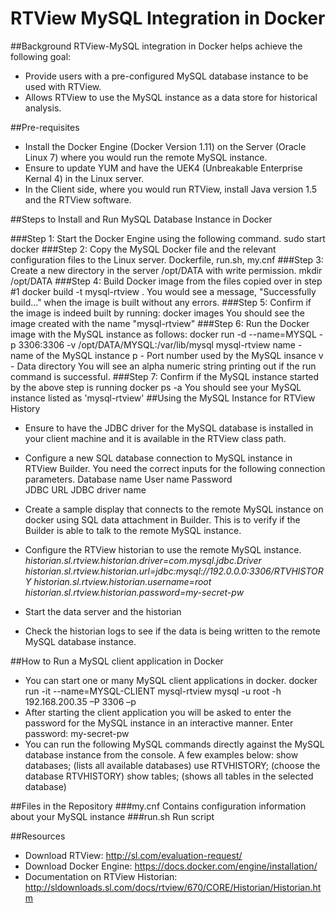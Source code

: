 # RTView MySQL Integration in Docker

##Background
RTView-MySQL integration in Docker helps achieve the following goal: 
* Provide users with a pre-configured MySQL database instance to be used with RTView. 
* Allows RTView to use the MySQL instance as a data store for historical analysis. 

##Pre-requisites
* Install the Docker Engine (Docker Version 1.11) on the Server (Oracle Linux 7) where you would run the remote MySQL instance. 
* Ensure to update YUM and have the UEK4 (Unbreakable Enterprise Kernal 4) in the Linux server. 
* In the Client side, where you would run RTView, install Java version 1.5 and the RTView software. 

##Steps to Install and Run MySQL Database Instance in Docker

###Step 1: Start the Docker Engine using the following command. 
	sudo start docker
###Step 2: Copy the MySQL Docker file and the relevant configuration files to the Linux server.
	Dockerfile, run.sh, my.cnf
###Step 3: Create a new directory in the server /opt/DATA with write permission. 
	mkdir /opt/DATA
###Step 4: Build Docker image from the files copied over in step #1
  	docker build -t mysql-rtview .
	You would see a message, "Successfully build..." when the image is built without any errors. 
###Step 5: Confirm if the image is indeed built by running: 
	docker images
	You should see the image created with the name "mysql-rtview"
###Step 6: Run the Docker image with the MySQL instance as follows:
	docker run -d --name=MYSQL -p 3306:3306 -v /opt/DATA/MYSQL:/var/lib/mysql  mysql-rtview
	name - name of the MySQL instance
	p - Port number used by the MySQL insance
	v - Data directory
	You will see an alpha numeric string printing out if the run command is successful. 
###Step 7: Confirm if the MySQL instance started by the above step is running
	docker ps -a
	You should see your MySQL instance listed as 'mysql-rtview'
##Using the MySQL Instance for RTView History
* Ensure to have the JDBC driver for the MySQL database is installed in your client machine and it is available in the RTView class path. 
* Configure a new SQL database connection to MySQL instance in RTView Builder. You need the correct inputs for the following connection parameters. 
	Database name
	User name
	Password	
	JDBC URL
	JDBC driver name
* Create a sample display that connects to the remote MySQL instance on docker using SQL data attachment in Builder. This is to verify if the Builder is able to talk to the remote MySQL instance. 
* Configure the RTView historian to use the remote MySQL instance. 
*historian.sl.rtview.historian.driver=com.mysql.jdbc.Driver*
*historian.sl.rtview.historian.url=jdbc:mysql://192.0.0.0:3306/RTVHISTORY*
*historian.sl.rtview.historian.username=root*
*historian.sl.rtview.historian.password=my-secret-pw*

* Start the data server and the historian
* Check the historian logs to see if the data is being written to the remote MySQL database instance. 

##How to Run a MySQL client application in Docker
* You can start one or many MySQL client applications in docker. 
	docker run -it --name=MYSQL-CLIENT  mysql-rtview mysql -u root -h 192.168.200.35 –P 3306 –p
* After starting the client application you will be asked to enter the password for the MySQL instance in an interactive manner. 
	Enter password: my-secret-pw
* You can run the following MySQL commands directly against the MySQL database instance from the console. A few examples below: 
	show databases; (lists all available databases)
	use RTVHISTORY; (choose the database RTVHISTORY)
	show tables;	(shows all tables in the selected database)

##Files in the Repository
###my.cnf
Contains configuration information about your MySQL instance
###run.sh
Run script
	
##Resources
* Download RTView: http://sl.com/evaluation-request/
* Download Docker Engine: https://docs.docker.com/engine/installation/
* Documentation on RTView Historian: http://sldownloads.sl.com/docs/rtview/670/CORE/Historian/Historian.htm
